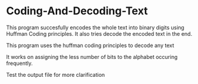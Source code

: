 # Coding-And-Decoding-Text
This program succesfully encodes the whole text into binary digits using Huffman Coding principles. It also tries decode the encoded text in the end.

This program uses the huffman coding principles to decode any text 

It works on assigning the less number of bits to the alphabet occuring frequently.

Test the output file for more clarification

